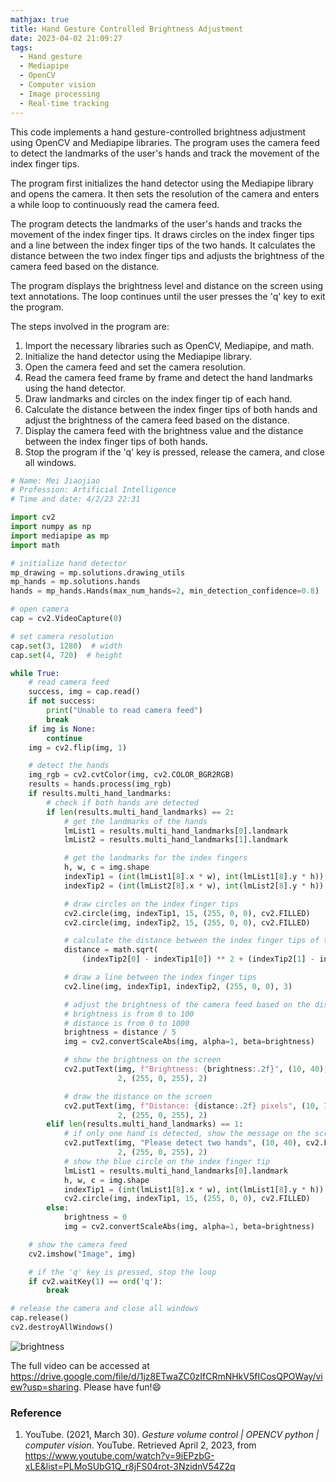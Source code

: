 ```yaml
---
mathjax: true
title: Hand Gesture Controlled Brightness Adjustment
date: 2023-04-02 21:09:27
tags:
  - Hand gesture
  - Mediapipe
  - OpenCV
  - Computer vision
  - Image processing
  - Real-time tracking
---
```


This code implements a hand gesture-controlled brightness adjustment using OpenCV and Mediapipe libraries. The program uses the camera feed to detect the landmarks of the user's hands and track the movement of the index finger tips.

<!--more-->

The program first initializes the hand detector using the Mediapipe library and opens the camera. It then sets the resolution of the camera and enters a while loop to continuously read the camera feed.

The program detects the landmarks of the user's hands and tracks the movement of the index finger tips. It draws circles on the index finger tips and a line between the index finger tips of the two hands. It calculates the distance between the two index finger tips and adjusts the brightness of the camera feed based on the distance. 

The program displays the brightness level and distance on the screen using text annotations. The loop continues until the user presses the 'q' key to exit the program.

The steps involved in the program are:

1. Import the necessary libraries such as OpenCV, Mediapipe, and math.
2. Initialize the hand detector using the Mediapipe library.
3. Open the camera feed and set the camera resolution.
4. Read the camera feed frame by frame and detect the hand landmarks using the hand detector.
5. Draw landmarks and circles on the index finger tip of each hand.
6. Calculate the distance between the index finger tips of both hands and adjust the brightness of the camera feed based on the distance.
7. Display the camera feed with the brightness value and the distance between the index finger tips of both hands.
8. Stop the program if the 'q' key is pressed, release the camera, and close all windows.

```python
# Name: Mei Jiaojiao
# Profession: Artificial Intelligence
# Time and date: 4/2/23 22:31

import cv2
import numpy as np
import mediapipe as mp
import math

# initialize hand detector
mp_drawing = mp.solutions.drawing_utils
mp_hands = mp.solutions.hands
hands = mp_hands.Hands(max_num_hands=2, min_detection_confidence=0.8)

# open camera
cap = cv2.VideoCapture(0)

# set camera resolution
cap.set(3, 1280)  # width
cap.set(4, 720)  # height

while True:
    # read camera feed
    success, img = cap.read()
    if not success:
        print("Unable to read camera feed")
        break
    if img is None:
        continue
    img = cv2.flip(img, 1)

    # detect the hands
    img_rgb = cv2.cvtColor(img, cv2.COLOR_BGR2RGB)
    results = hands.process(img_rgb)
    if results.multi_hand_landmarks:
        # check if both hands are detected
        if len(results.multi_hand_landmarks) == 2:
            # get the landmarks of the hands
            lmList1 = results.multi_hand_landmarks[0].landmark
            lmList2 = results.multi_hand_landmarks[1].landmark

            # get the landmarks for the index fingers
            h, w, c = img.shape
            indexTip1 = (int(lmList1[8].x * w), int(lmList1[8].y * h))
            indexTip2 = (int(lmList2[8].x * w), int(lmList2[8].y * h))

            # draw circles on the index finger tips
            cv2.circle(img, indexTip1, 15, (255, 0, 0), cv2.FILLED)
            cv2.circle(img, indexTip2, 15, (255, 0, 0), cv2.FILLED)

            # calculate the distance between the index finger tips of the two hands
            distance = math.sqrt(
                (indexTip2[0] - indexTip1[0]) ** 2 + (indexTip2[1] - indexTip1[1]) ** 2)

            # draw a line between the index finger tips
            cv2.line(img, indexTip1, indexTip2, (255, 0, 0), 3)

            # adjust the brightness of the camera feed based on the distance
            # brightness is from 0 to 100
            # distance is from 0 to 1000
            brightness = distance / 5
            img = cv2.convertScaleAbs(img, alpha=1, beta=brightness)

            # show the brightness on the screen
            cv2.putText(img, f"Brightness: {brightness:.2f}", (10, 40), cv2.FONT_HERSHEY_PLAIN,
                        2, (255, 0, 255), 2)

            # draw the distance on the screen
            cv2.putText(img, f"Distance: {distance:.2f} pixels", (10, 70), cv2.FONT_HERSHEY_PLAIN,
                        2, (255, 0, 255), 2)
        elif len(results.multi_hand_landmarks) == 1:
            # if only one hand is detected, show the message on the screen
            cv2.putText(img, "Please detect two hands", (10, 40), cv2.FONT_HERSHEY_PLAIN,
                        2, (255, 0, 255), 2)
            # show the blue circle on the index finger tip
            lmList1 = results.multi_hand_landmarks[0].landmark
            h, w, c = img.shape
            indexTip1 = (int(lmList1[8].x * w), int(lmList1[8].y * h))
            cv2.circle(img, indexTip1, 15, (255, 0, 0), cv2.FILLED)
        else:
            brightness = 0
            img = cv2.convertScaleAbs(img, alpha=1, beta=brightness)

    # show the camera feed
    cv2.imshow("Image", img)

    # if the 'q' key is pressed, stop the loop
    if cv2.waitKey(1) == ord('q'):
        break

# release the camera and close all windows
cap.release()
cv2.destroyAllWindows()
```

![brightness](Hand-Gesture-Controlled-Brightness-Adjustment-with-OpenCV-and-Mediapipe/brightness.gif)

The full video can be accessed at https://drive.google.com/file/d/1jz8ETwaZC0zIfCRmNHkV5fICosQPOWay/view?usp=sharing. Please have fun!😄

### Reference

1. YouTube. (2021, March 30). *Gesture volume control | OPENCV python | computer vision*. YouTube. Retrieved April 2, 2023, from https://www.youtube.com/watch?v=9iEPzbG-xLE&list=PLMoSUbG1Q_r8jFS04rot-3NzidnV54Z2q 
